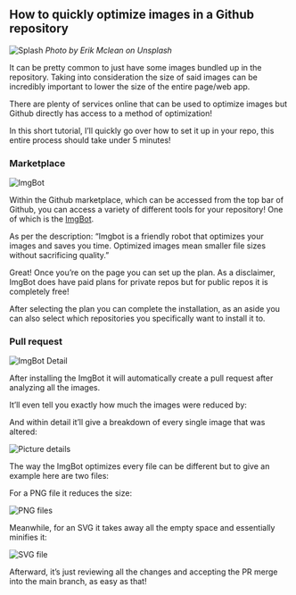 ## How to quickly optimize images in a Github repository

![Splash](https://cdn.hashnode.com/res/hashnode/image/upload/v1640538016259/Jfo2-WPTS.jpeg)
_Photo by Erik Mclean on Unsplash_

It can be pretty common to just have some images bundled up in the repository. Taking into consideration the size of said images can be incredibly important to lower the size of the entire page/web app.

There are plenty of services online that can be used to optimize images but Github directly has access to a method of optimization!

In this short tutorial, I’ll quickly go over how to set it up in your repo, this entire process should take under 5 minutes!

### Marketplace

![ImgBot](https://cdn.hashnode.com/res/hashnode/image/upload/v1640538017877/wNlvyPJwh.png)

Within the Github marketplace, which can be accessed from the top bar of Github, you can access a variety of different tools for your repository! One of which is the [ImgBot](https://github.com/marketplace/imgbot).

As per the description: “Imgbot is a friendly robot that optimizes your images and saves you time. Optimized images mean smaller file sizes without sacrificing quality.”

Great! Once you’re on the page you can set up the plan. As a disclaimer, ImgBot does have paid plans for private repos but for public repos it is completely free!

After selecting the plan you can complete the installation, as an aside you can also select which repositories you specifically want to install it to.

### Pull request

![ImgBot Detail](https://cdn.hashnode.com/res/hashnode/image/upload/v1640538019531/tkoQ1d7Ku.png)

After installing the ImgBot it will automatically create a pull request after analyzing all the images.

It’ll even tell you exactly how much the images were reduced by:

And within detail it’ll give a breakdown of every single image that was altered:

![Picture details](https://cdn.hashnode.com/res/hashnode/image/upload/v1640538021221/hEzOkcVU4.png)

The way the ImgBot optimizes every file can be different but to give an example here are two files:

For a PNG file it reduces the size:

![PNG files](https://cdn.hashnode.com/res/hashnode/image/upload/v1640538022622/d0oocn1aE.png)

Meanwhile, for an SVG it takes away all the empty space and essentially minifies it:

![SVG file](https://cdn.hashnode.com/res/hashnode/image/upload/v1640538024300/zDyzDDSPZ.png)

Afterward, it’s just reviewing all the changes and accepting the PR merge into the main branch, as easy as that!
